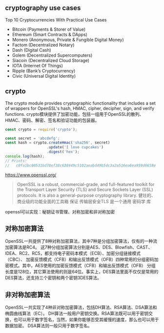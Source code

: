 ## cryptography use cases
Top 10 Cryptocurrencies With Practical Use Cases

- Bitcoin (Payments & Storer of Value)
- Ethereum (Smart Contracts & DApps)
- Monero (Anonymous, Private & Fungible Digital Money)
- Factom (Decentralized Notary)
- Dash (Digital Cash)
- Golem (Decentralized Supercomputers)
- Siacoin (Decentralized Cloud Storage)
- IOTA (Internet Of Things)
- Ripple (Bank’s Cryptocurrency)
- Civic (Universal Digital Identity)

## crypto
The crypto module provides cryptographic functionality that includes a set of wrappers for OpenSSL's hash, HMAC, cipher, decipher, sign, and verify functions.
crypto模块提供了加密功能，包括一组用于OpenSSL的散列、HMAC、密码、解密、签名和验证功能的包装器。
```js
const crypto = require('crypto');

const secret = 'abcdefg';
const hash = crypto.createHmac('sha256', secret)
                   .update('I love cupcakes')
                   .digest('hex');
console.log(hash);
// Prints:
//   c0fa1bc00531bd78ef38c628449c5102aeabd49b5dc3a2a516ea6ea959d6658e
```


https://www.openssl.org/

> OpenSSL is a robust, commercial-grade, and full-featured toolkit for the Transport Layer Security (TLS) and Secure Sockets Layer (SSL) protocols. It is also a general-purpose cryptography library. 
健壮的、商业级的功能全面的工具箱 保证 传输层安全TLS  是一个通用 密码学 库

openssl可以实现：秘钥证书管理、对称加密和非对称加密

## 对称加密算法
OpenSSL一共提供了8种对称加密算法，其中7种是分组加密算法，仅有的一种流加密算法是RC4。
这7种分组加密算法分别是AES、DES、Blowfish、CAST、IDEA、RC2、RC5，都支持电子密码本模式（ECB）、加密分组链接模式（CBC）、
加密反馈模式（CFB）和输出反馈模式（OFB）四种常用的分组密码加密模式。其中，AES使用的加密反馈模式（CFB）和输出反馈模式（OFB）
分组长度是128位，其它算法使用的则是64位。事实上，DES算法里面不仅仅是常用的DES算法，还支持三个密钥和两个密钥3DES算法。

## 非对称加密算法
OpenSSL一共实现了4种非对称加密算法，包括DH算法、RSA算法、DSA算法和椭圆曲线算法（EC）。
DH算法一般用户密钥交换。RSA算法既可以用于密钥交换，也可以用于数字签名，当然，如果你能够忍受其缓慢的速度，那么也可以用于数据加密。
DSA算法则一般只用于数字签名。

